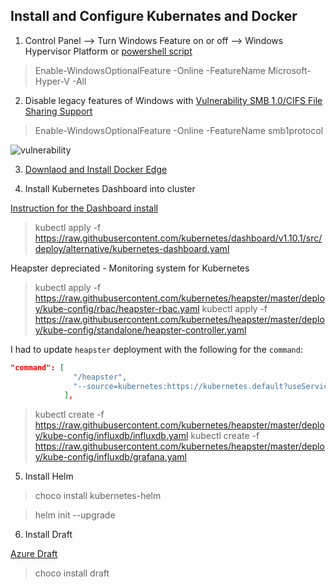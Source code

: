 ## Install and Configure Kubernates and Docker

1. Control Panel --> Turn Windows Feature on or off --> Windows Hypervisor Platform or [powershell script](https://docs.microsoft.com/en-us/virtualization/hyper-v-on-windows/quick-start/enable-hyper-v)

>  Enable-WindowsOptionalFeature -Online -FeatureName Microsoft-Hyper-V -All

2. Disable legacy features of Windows with [Vulnerability SMB 1.0/CIFS File Sharing Support](https://www.zdnet.com/article/windows-10-tip-stop-using-the-horribly-insecure-smbv1-protocol/)

> Enable-WindowsOptionalFeature -Online -FeatureName smb1protocol

![vulnerability](./img/win10-remove-cifs-vunerubility.JPG)

3. [Downlaod and Install Docker Edge](https://docs.docker.com/docker-for-windows/edge-release-notes/)

4. Install Kubernetes Dashboard into cluster

[Instruction for the Dashboard install](https://github.com/kubernetes/dashboard/wiki/Installation?WT.mc_id=-blog-scottha#recommended-setup)

> kubectl apply -f https://raw.githubusercontent.com/kubernetes/dashboard/v1.10.1/src/deploy/alternative/kubernetes-dashboard.yaml

Heapster depreciated - Monitoring system for Kubernetes
> kubectl apply -f https://raw.githubusercontent.com/kubernetes/heapster/master/deploy/kube-config/rbac/heapster-rbac.yaml
> kubectl apply -f https://raw.githubusercontent.com/kubernetes/heapster/master/deploy/kube-config/standalone/heapster-controller.yaml

I had to update `heapster` deployment with the following for the `command`:
```json
"command": [
              "/heapster",
              "--source=kubernetes:https://kubernetes.default?useServiceAccount=true&kubeletHttps=true&kubeletPort=10250&insecure=true"
            ],
```

> kubectl create -f https://raw.githubusercontent.com/kubernetes/heapster/master/deploy/kube-config/influxdb/influxdb.yaml
> kubectl create -f https://raw.githubusercontent.com/kubernetes/heapster/master/deploy/kube-config/influxdb/grafana.yaml

5. Install Helm

> choco install kubernetes-helm

> helm init --upgrade


6. Install Draft

[Azure Draft](https://github.com/Azure/draft)

>  choco install draft
